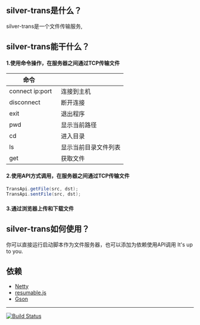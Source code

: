 ## silver-trans是什么？
silver-trans是一个文件传输服务,

## silver-trans能干什么？

#### 1.使用命令操作，在服务器之间通过TCP传输文件
  
|          命令      |                 | 
| ----------------- |:-------------------|
| connect ip:port   | 连接到主机|
| disconnect        | 断开连接|
| exit              | 退出程序|
| pwd               | 显示当前路径|
| cd                | 进入目录|
| ls                | 显示当前目录文件列表|
| get               | 获取文件|


#### 2.使用API方式调用，在服务器之间通过TCP传输文件

```java
TransApi.getFile(src, dst);
TransApi.sentFile(src, dst);
```

#### 3.通过浏览器上传和下载文件



## silver-trans如何使用？
你可以直接运行启动脚本作为文件服务器，也可以添加为依赖使用API调用
It's up to you.


## 依赖
* [Netty](https://github.com/netty/netty)
* [resumable.js](https://github.com/23/resumable.js)
* [Gson](https://github.com/google/gson)

***

[![Build Status](https://travis-ci.org/luangeng/silver-trans.svg?branch=master)](https://travis-ci.org/luangeng/silver-trans)
